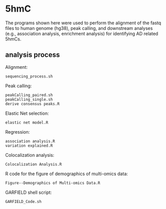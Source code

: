 # 5hmC
The programs shown here were used to perform the alignment of the fastq files to human genome (hg38), peak calling, and downstream analyses (e.g., association analysis, enrichment analysis) for identifying AD related 5hmCs.

## analysis process
Alignment:

    sequencing_process.sh


Peak calling:

    peakCalling_paired.sh
    peakCalling_single.sh
    derive consensus peaks.R


Elastic Net selection:

    elastic net model.R

    
Regression:

    association analysis.R
    variation explained.R


Colocalization analysis:

    Colocalization Analysis.R


R code for the figure of demographics of multi-omics data:

    Figure--Demographics of Multi-omics Data.R


GARFIELD shell script:

    GARFIELD_Code.sh

